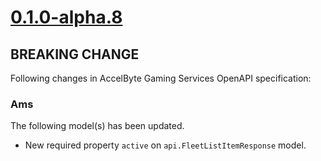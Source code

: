 # [0.1.0-alpha.8]

## BREAKING CHANGE

Following changes in AccelByte Gaming Services OpenAPI specification:

### Ams

The following model(s) has been updated.

- New required property `active` on `api.FleetListItemResponse` model.

[0.1.0-alpha.8]: https://github.com/AccelByte/accelbyte-go-modular-sdk/compare/ams-sdk/v0.1.0-alpha.7..ams-sdk/v0.1.0-alpha.8

